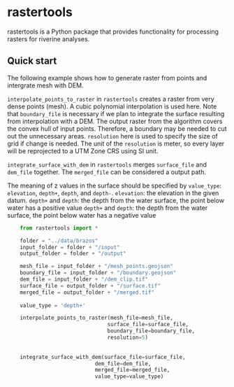 # rastertools

rastertools is a Python package that provides functionality for processing rasters for riverine analyses.


<!-- ## Installation

You can install cstools using ``pip``:

    $ pip install cstools

or using ``conda`` (``mamba``):

    $ conda install -c conda-forge cstools -->


## Quick start

The following example shows how to generate raster from points and intergrate mesh with DEM.

``interpolate_points_to_raster`` in ``rastertools`` creates a raster from very dense points (mesh). A cubic polynomial interpolation is used here. Note that ``boundary_file`` is necessary if we plan to integrate the surface resulting from interpolation with a DEM. The output raster from the algorithm covers the convex hull of input points. Therefore, a boundary may be needed to cut out the unnecessary areas.  ``resolution`` here is used to specify the size of grid if change is needed. The unit of the ``resolution`` is meter, so every layer will be reprojected to a UTM Zone CRS using SI unit.

``integrate_surface_with_dem`` in ``rastertools`` merges ``surface_file`` and ``dem_file`` together. The ``merged_file`` can be considered a output path. 

The meaning of z values in the surface should be specified by ``value_type``: ``elevation``, ``depth+``, ``depth``, and ``depth-``.
``elevation``: the elevation in the given datum.
``depth+`` and ``depth``: the depth from the water surface, the point below water has a positive value
``depth+`` and ``depth``: the depth from the water surface, the point below water has a negative value


```python
    from rastertools import *

    folder = "../data/brazos"
    input_folder = folder + "/input"
    output_folder = folder + "/output"

    mesh_file = input_folder + "/mesh_points.geojson"
    boundary_file = input_folder + "/boundary.geojson"
    dem_file = input_folder + "/dem_clip.tif"
    surface_file = output_folder + "/surface.tif"
    merged_file = output_folder + "/merged.tif"
    
    value_type = 'depth+'

    interpolate_points_to_raster(mesh_file=mesh_file, 
                                surface_file=surface_file, 
                                boundary_file=boundary_file, 
                                resolution=5)
    
    
    integrate_surface_with_dem(surface_file=surface_file,
                            dem_file=dem_file,
                            merged_file=merged_file, 
                            value_type=value_type)
```
